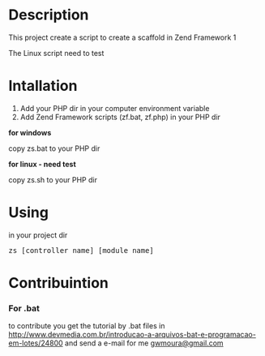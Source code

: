 ﻿<h1>Description</h1>
This project create a script to create a scaffold in Zend Framework 1

The Linux script need to test

<h1>Intallation</h1>

<ol>
<li>
Add your PHP dir in your computer environment variable
</li>
<li>
Add Zend Framework scripts (zf.bat, zf.php) in your PHP dir
</li>
</ol>

<b>for windows</b>

copy zs.bat to your PHP dir

<b>for linux - need test</b>

copy zs.sh to your PHP dir

<h1>Using</h1>

in your project dir

<pre>zs [controller_name] [module_name]</pre>

<h1>Contribuintion</h1>

<h3>For .bat</h3>

to contribute you get the tutorial by .bat files in <a href="http://www.devmedia.com.br/introducao-a-arquivos-bat-e-programacao-em-lotes/24800">http://www.devmedia.com.br/introducao-a-arquivos-bat-e-programacao-em-lotes/24800</a> and send a e-mail for me gwmoura@gmail.com 